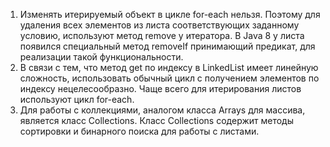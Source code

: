 <ol>
<li> Изменять итерируемый объект в цикле for-each нельзя. Поэтому для удаления всех элементов из листа соответствующих заданному условию, используют метод remove у итератора. В Java 8 у листа появился специальный метод removeIf принимающий предикат, для реализации такой функциональности.
</li>
<li> В связи с тем, что метод get по индексу в LinkedList имеет линейную сложность, использовать обычный цикл с получением элементов по индексу нецелесообразно. Чаще всего для итерирования листов используют цикл  for-each.
</li>
<li> Для работы с коллекциями, аналогом класса Arrays для массива, является класс Collections.
Класс Collections содержит методы сортировки и бинарного поиска для работы с листами.
</li>
</ol>